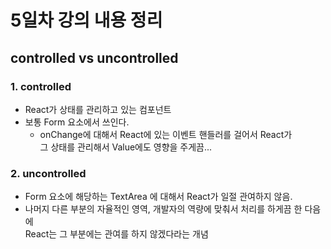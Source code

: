 # 5일차 강의 내용 정리

## controlled vs uncontrolled

### 1. controlled

- React가 상태를 관리하고 있는 컴포넌트
- 보통 Form 요소에서 쓰인다.
  - onChange에 대해서 React에 있는 이벤트 핸들러를 걸어서 React가  
    그 상태를 관리해서 Value에도 영향을 주게끔...

### 2. uncontrolled

- Form 요소에 해당하는 TextArea 에 대해서 React가 일절 관여하지 않음.
- 나머지 다른 부분의 자율적인 영역, 개발자의 역량에 맞춰서 처리를 하게끔 한 다음에  
  React는 그 부분에는 관여를 하지 않겠다라는 개념
